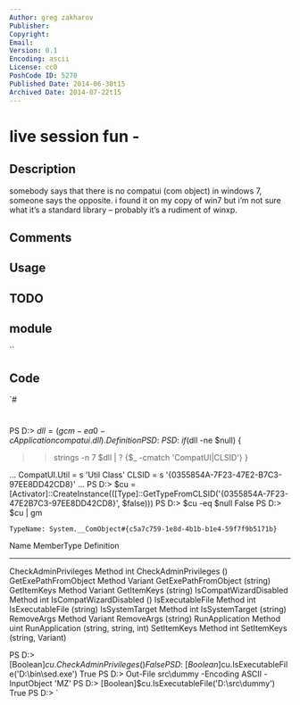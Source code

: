 ```yaml
---
Author: greg zakharov
Publisher: 
Copyright: 
Email: 
Version: 0.1
Encoding: ascii
License: cc0
PoshCode ID: 5270
Published Date: 2014-06-30t15
Archived Date: 2014-07-22t15
---
```


# live session fun - 

## Description

somebody says that there is no compatui (com object) in windows 7, someone says the opposite. i found it on my copy of win7 but i’m not sure what it’s a standard library – probably it’s a rudiment of winxp.

## Comments



## Usage



## TODO



## module

``

## Code

`#
 #
 PS D:\> $dll = (gcm -ea 0 -c Application compatui.dll).Definition
 PS D:\> PS D:\> if ($dll -ne $null) {
 >> strings -n 7 $dll | ? {$_ -cmatch 'CompatUI|CLSID'}
 >> }
 >>
 ...
 CompatUI.Util = s 'Util Class'
 CLSID = s '{0355854A-7F23-47E2-B7C3-97EE8DD42CD8}'
 ...
 PS D:\> $cu = [Activator]::CreateInstance(([Type]::GetTypeFromCLSID('{0355854A-7F23-47E2B7C3-97EE8DD42CD8}', $false)))
 PS D:\> $cu -eq $null
 False
 PS D:\> $cu | gm
 
 
    TypeName: System.__ComObject#{c5a7c759-1e8d-4b1b-b1e4-59f7f9b5171b}
 
 Name                   MemberType Definition
 ----                   ---------- ----------
 CheckAdminPrivileges   Method     int CheckAdminPrivileges ()
 GetExePathFromObject   Method     Variant GetExePathFromObject (string)
 GetItemKeys            Method     Variant GetItemKeys (string)
 IsCompatWizardDisabled Method     int IsCompatWizardDisabled ()
 IsExecutableFile       Method     int IsExecutableFile (string)
 IsSystemTarget         Method     int IsSystemTarget (string)
 RemoveArgs             Method     Variant RemoveArgs (string)
 RunApplication         Method     uint RunApplication (string, string, int)
 SetItemKeys            Method     int SetItemKeys (string, Variant)
 
 
 PS D:\> [Boolean]$cu.CheckAdminPrivileges()
 False
 PS D:\> [Boolean]$cu.IsExecutableFile('D:\bin\sed.exe')
 True
 PS D:\> Out-File src\dummy -Encoding ASCII -InputObject 'MZ'
 PS D:\> [Boolean]$cu.IsExecutableFile('D:\src\dummy')
 True
 PS D:\>
`

